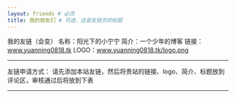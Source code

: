 ```yaml
---
layout: friends # 必须
title: 我的朋友们 # 可选，这是友链页的标题
---
```

我的友链（会变）
名称：阳光下的小宁宁
简介：一个少年的博客
链接：www.yuanning0818.tk
LOGO：www.yuanning0818.tk/logo.png

----------------------
友链申请方式：
请先添加本站友链，然后将贵站的链接、logo、简介、标题放到评论区，审核通过后将放到下表

----------------------
<div id="qexo-friends"></div>
<link rel="stylesheet" href="https://cdn.jsdelivr.net/npm/qexo-static@1.1.3/hexo/friends/friends.css"/>
<script src="https://cdn.jsdelivr.net/npm/qexo-static@1.1.3/hexo/friends/friends.js"></script>
<script>loadQexoFriends("qexo-friends", "${SITE}")</script>

